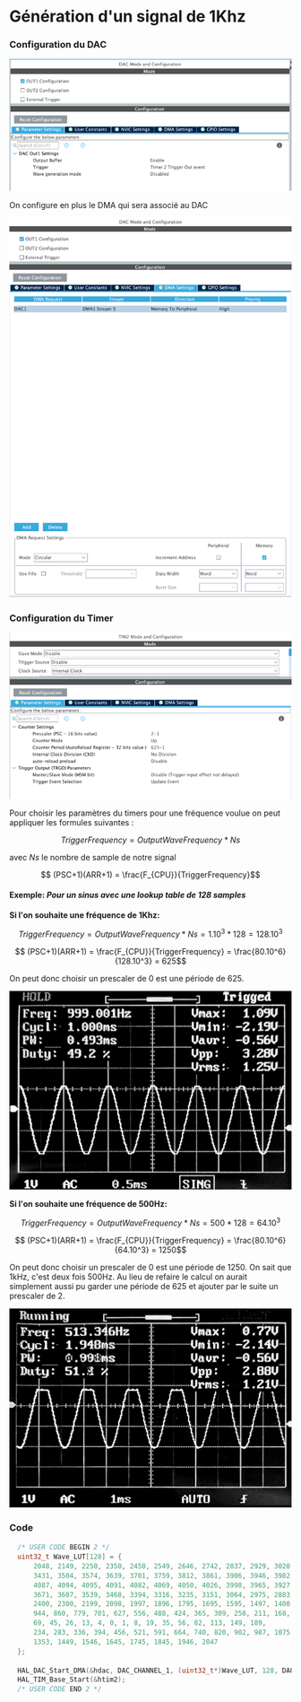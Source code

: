 # Génération d'un signal de 1Khz

### Configuration du DAC

![](./img/dac.png)

On configure en plus le DMA qui sera associé au DAC

![](./img/dac_dma.png)

### Configuration du Timer


![](./img/timer.png)

Pour choisir les paramètres du timers pour une fréquence voulue on peut appliquer les formules suivantes :

$$ TriggerFrequency = OutputWaveFrequency * Ns$$ 

avec _Ns_ le nombre de sample de notre signal

$$ (PSC+1)(ARR+1) = \frac{F_{CPU}}{TriggerFrequency}$$

#### Exemple: _Pour un sinus avec une lookup table de 128 samples_

__Si l'on souhaite une fréquence de 1Khz:__
   
$$ TriggerFrequency = OutputWaveFrequency * Ns = 1.10^3 * 128 = 128.10^3$$ 

$$ (PSC+1)(ARR+1) = \frac{F_{CPU}}{TriggerFrequency} = \frac{80.10^6}{128.10^3} = 625$$

On peut donc choisir un prescaler de 0 est une période de 625.

![](./img/1k.jpg)

__Si l'on souhaite une fréquence de 500Hz:__
   
$$ TriggerFrequency = OutputWaveFrequency * Ns = 500 * 128 = 64.10^3$$ 

$$ (PSC+1)(ARR+1) = \frac{F_{CPU}}{TriggerFrequency} = \frac{80.10^6}{64.10^3} = 1250$$

On peut donc choisir un prescaler de 0 est une période de 1250. On sait que 1kHz, c'est deux fois 500Hz. Au lieu de refaire le calcul on aurait simplement aussi pu garder une période de 625 et ajouter par le suite un prescaler de 2.

![](./img/500.jpg)


### Code 

```c
  /* USER CODE BEGIN 2 */
  uint32_t Wave_LUT[128] = {
      2048, 2149, 2250, 2350, 2450, 2549, 2646, 2742, 2837, 2929, 3020, 3108, 3193, 3275, 3355,
      3431, 3504, 3574, 3639, 3701, 3759, 3812, 3861, 3906, 3946, 3982, 4013, 4039, 4060, 4076,
      4087, 4094, 4095, 4091, 4082, 4069, 4050, 4026, 3998, 3965, 3927, 3884, 3837, 3786, 3730,
      3671, 3607, 3539, 3468, 3394, 3316, 3235, 3151, 3064, 2975, 2883, 2790, 2695, 2598, 2500,
      2400, 2300, 2199, 2098, 1997, 1896, 1795, 1695, 1595, 1497, 1400, 1305, 1212, 1120, 1031,
      944, 860, 779, 701, 627, 556, 488, 424, 365, 309, 258, 211, 168, 130, 97,
      69, 45, 26, 13, 4, 0, 1, 8, 19, 35, 56, 82, 113, 149, 189,
      234, 283, 336, 394, 456, 521, 591, 664, 740, 820, 902, 987, 1075, 1166, 1258,
      1353, 1449, 1546, 1645, 1745, 1845, 1946, 2047
  };

  HAL_DAC_Start_DMA(&hdac, DAC_CHANNEL_1, (uint32_t*)Wave_LUT, 128, DAC_ALIGN_12B_R);
  HAL_TIM_Base_Start(&htim2);
  /* USER CODE END 2 */
```
